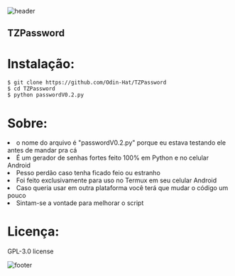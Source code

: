 ![header](https://capsule-render.vercel.app/api?type=wave&color=gradient&height=150&section=header)
## TZPassword

# Instalação:

```
$ git clone https://github.com/Odin-Hat/TZPassword
$ cd TZPassword
$ python passwordV0.2.py
```


# Sobre:
<li>o nome do arquivo é "passwordV0.2.py" porque eu estava testando ele antes de mandar pra cá</li>
<li>É um gerador de senhas fortes feito 100% em Python e no celular Android</li>
<li>Pesso perdão caso tenha ficado feio ou estranho</li>
<li>Foi feito exclusivamente para uso no Termux em seu celular Android</li>
    <li>Caso queria usar em outra plataforma você terá que mudar o código um pouco</li>
<li>Sintam-se a vontade para melhorar o script</li>

# Licença:
 GPL-3.0 license

![footer](https://capsule-render.vercel.app/api?type=wave&color=gradient&height=150&section=footer)
